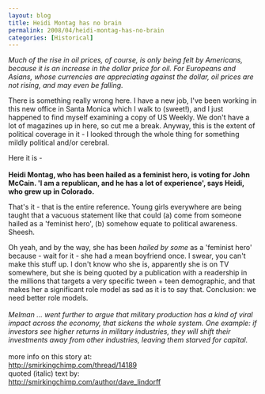 ```yaml
---
layout: blog
title: Heidi Montag has no brain
permalink: 2008/04/heidi-montag-has-no-brain
categories: [Historical]
---
```


<p><i>Much of the rise in oil prices, of course, is only being felt by Americans, because it is an increase in the dollar price for oil. For Europeans and Asians, whose currencies are appreciating against the dollar, oil prices are not rising, and may even be falling.</i></p>

<p>There is something really wrong here. I have a new job, I've been working in this new office in Santa Monica which I walk to (sweet!), and I just happened to find myself examining a copy of US Weekly. We don't have a lot of magazines up in here, so cut me a break. Anyway, this is the extent of political coverage in it - I looked through the whole thing for something mildly political and/or cerebral.</p>
<p>Here it is -<br />
<b><br />
Heidi Montag, who has been hailed as a feminist hero, is voting for John McCain. 'I am a republican, and he has a lot of experience', says Heidi, who grew up in Colorado. </b></p>
<p>That's it - that is the entire reference. Young girls everywhere are being taught that a vacuous statement like that could (a) come from someone hailed as a 'feminist hero', (b) somehow equate to political awareness. Sheesh.</p>
<p>Oh yeah, and by the way, she has been <i>hailed by some</i> as a 'feminist hero' because - wait for it - she had a mean boyfriend once. I swear, you can't make this stuff up. I don't know who she is, apparently she is on TV somewhere, but she is being quoted by a publication with a readership in the millions that targets a very specific tween + teen demographic, and that makes her a significant role model as sad as it is to say that. Conclusion: we need better role models.<br />
<i><br />
Melman ... went further to argue that military production has a kind of viral impact across the economy, that sickens the whole system. One example: if investors see higher returns in military industries, they will shift their investments away from other industries, leaving them starved for capital.<br />
</i><br />
more info on this story at:<br />
<a href="http://smirkingchimp.com/thread/14189" title="http://smirkingchimp.com/thread/14189">http://smirkingchimp.com/thread/14189</a><br />
quoted (italic) text by:<br />
<a href="http://smirkingchimp.com/author/dave_lindorff" title="http://smirkingchimp.com/author/dave_lindorff">http://smirkingchimp.com/author/dave_lindorff</a></p>
